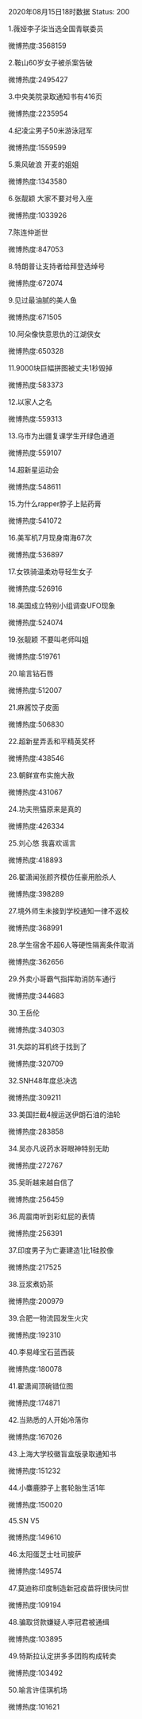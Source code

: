 2020年08月15日18时数据
Status: 200

1.薇娅李子柒当选全国青联委员

微博热度:3568159

2.鞍山60岁女子被杀案告破

微博热度:2495427

3.中央美院录取通知书有416页

微博热度:2235954

4.纪凌尘男子50米游泳冠军

微博热度:1559599

5.乘风破浪 开麦的姐姐

微博热度:1343580

6.张靓颖 大家不要对号入座

微博热度:1033926

7.陈连仲逝世

微博热度:847053

8.特朗普让支持者给拜登选绰号

微博热度:672074

9.见过最油腻的美人鱼

微博热度:671505

10.阿朵像快意恩仇的江湖侠女

微博热度:650328

11.9000块巨幅拼图被丈夫1秒毁掉

微博热度:583373

12.以家人之名

微博热度:559313

13.乌市为出疆复课学生开绿色通道

微博热度:559107

14.超新星运动会

微博热度:548611

15.为什么rapper脖子上贴药膏

微博热度:541072

16.美军机7月现身南海67次

微博热度:536897

17.女铁骑温柔劝导轻生女子

微博热度:526916

18.美国成立特别小组调查UFO现象

微博热度:524074

19.张靓颖 不要叫老师叫姐

微博热度:519761

20.喻言钻石唇

微博热度:512007

21.麻酱饺子皮面

微博热度:506830

22.超新星弄丢和平精英奖杯

微博热度:438546

23.朝鲜宣布实施大赦

微博热度:431067

24.功夫熊猫原来是真的

微博热度:426334

25.刘心悠 我喜欢谣言

微博热度:418893

26.翟潇闻张颜齐模仿任豪用脸杀人

微博热度:398289

27.境外师生未接到学校通知一律不返校

微博热度:368991

28.学生宿舍不超6人等硬性隔离条件取消

微博热度:362656

29.外卖小哥霸气指挥助消防车通行

微博热度:344683

30.王岳伦

微博热度:340303

31.失踪的耳机终于找到了

微博热度:320709

32.SNH48年度总决选

微博热度:309211

33.美国拦截4艘运送伊朗石油的油轮

微博热度:283858

34.吴亦凡说药水哥眼神特别无助

微博热度:272767

35.吴昕越来越自信了

微博热度:256459

36.周震南听到彩虹屁的表情

微博热度:256391

37.印度男子为亡妻建造1比1硅胶像

微博热度:217525

38.豆浆煮奶茶

微博热度:200979

39.合肥一物流园发生火灾

微博热度:192310

40.李易峰宝石蓝西装

微博热度:180078

41.翟潇闻顶碗错位图

微博热度:174871

42.当熟悉的人开始冷落你

微博热度:167026

43.上海大学校徽盲盒版录取通知书

微博热度:151232

44.小麋鹿脖子上套轮胎生活1年

微博热度:150020

45.SN V5

微博热度:149610

46.太阳蛋芝士吐司披萨

微博热度:149574

47.莫迪称印度制造新冠疫苗将很快问世

微博热度:109194

48.骗取贷款嫌疑人李冠君被通缉

微博热度:103895

49.特斯拉认定拼多多团购构成转卖

微博热度:103492

50.喻言许佳琪机场

微博热度:101621

